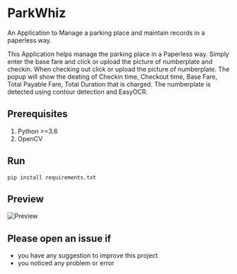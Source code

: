 # ParkWhiz
An Application to Manage a parking place and maintain records in a paperless way.


This Application helps manage the parking place in a Paperless way. 
Simply enter the base fare and click or upload the picture of numberplate and checkin.
When checking out click or upload the picture of numberplate. 
The popup will show the deating of Checkin time, Checkout time, Base Fare, Total Payable Fare, Total Duration that is charged.
The numberplate is detected using contour detection and EasyOCR.


## Prerequisites
1. Python >=3.6
2. OpenCV


## Run
`pip install requirements.txt`


## Preview
![Preview](Assets/ParkWiz.gif)

## Please open an issue if
* you have any suggestion to improve this project
* you noticed any problem or error

